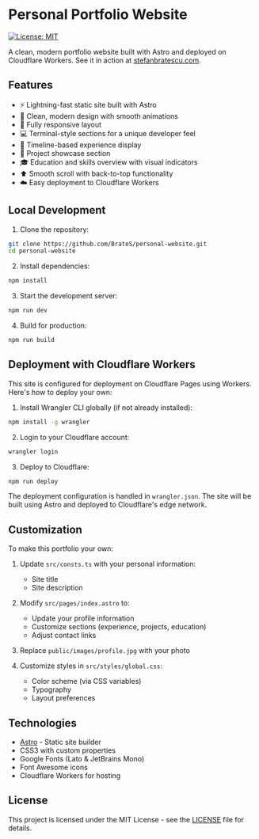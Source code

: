 # Personal Portfolio Website

[![License: MIT](https://img.shields.io/badge/License-MIT-blue.svg)](LICENSE)

A clean, modern portfolio website built with Astro and deployed on Cloudflare Workers. See it in action at [stefanbratescu.com](https://stefanbratescu.com/).

## Features

- ⚡️ Lightning-fast static site built with Astro
- 🎨 Clean, modern design with smooth animations
- 📱 Fully responsive layout
- 💻 Terminal-style sections for a unique developer feel
- 📅 Timeline-based experience display
- 🚀 Project showcase section
- 🎓 Education and skills overview with visual indicators
- ⬆️ Smooth scroll with back-to-top functionality
- ☁️ Easy deployment to Cloudflare Workers

## Local Development

1. Clone the repository:
```bash
git clone https://github.com/BrateS/personal-website.git
cd personal-website
```

2. Install dependencies:
```bash
npm install
```

3. Start the development server:
```bash
npm run dev
```

4. Build for production:
```bash
npm run build
```

## Deployment with Cloudflare Workers

This site is configured for deployment on Cloudflare Pages using Workers. Here's how to deploy your own:

1. Install Wrangler CLI globally (if not already installed):
```bash
npm install -g wrangler
```

2. Login to your Cloudflare account:
```bash
wrangler login
```

3. Deploy to Cloudflare:
```bash
npm run deploy
```

The deployment configuration is handled in `wrangler.json`. The site will be built using Astro and deployed to Cloudflare's edge network.

## Customization

To make this portfolio your own:

1. Update `src/consts.ts` with your personal information:
   - Site title
   - Site description

2. Modify `src/pages/index.astro` to:
   - Update your profile information
   - Customize sections (experience, projects, education)
   - Adjust contact links

3. Replace `public/images/profile.jpg` with your photo

4. Customize styles in `src/styles/global.css`:
   - Color scheme (via CSS variables)
   - Typography
   - Layout preferences

## Technologies

- [Astro](https://astro.build/) - Static site builder
- CSS3 with custom properties
- Google Fonts (Lato & JetBrains Mono)
- Font Awesome icons
- Cloudflare Workers for hosting

## License

This project is licensed under the MIT License - see the [LICENSE](LICENSE) file for details.
